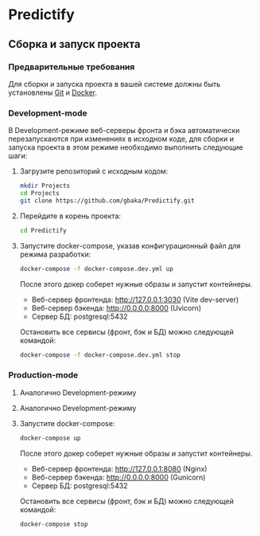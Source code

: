 # Predictify

## Сборка и запуск проекта
### Предварительные требования
Для сборки и запуска проекта в вашей системе должны быть установлены [Git](https://git-scm.com/downloads) и [Docker](https://docs.docker.com/desktop/).

### Development-mode
В Development-режиме веб-серверы фронта и бэка автоматически перезапускаются при изменениях в исходном коде, для сборки и запуска проекта в этом режиме необходимо выполнить следующие шаги:
1) Загрузите репозиторий с исходным кодом:
    ```bash
    mkdir Projects
    cd Projects
    git clone https://github.com/gbaka/Predictify.git
    ```
2) Перейдите в корень проекта:
    ```bash
    cd Predictify
    ```
3) Запустите docker-compose, указав конфигурационный файл для режима разработки:
    ```bash
    docker-compose -f docker-compose.dev.yml up
    ```
   После этого докер соберет нужные образы и запустит контейнеры.
   - Веб-сервер фронтенда: http://127.0.0.1:3030 (Vite dev-server)
   - Веб-сервер бэкенда: http://0.0.0.0:8000 (Uvicorn)
   - Сервер БД: postgresql:5432
   
   Остановить все сервисы (фронт, бэк и БД) можно следующей командой:
   ```bash
   docker-compose -f docker-compose.dev.yml stop
   ```

### Production-mode
1) Аналогично Development-режиму
2) Аналогично Development-режиму
3) Запустите docker-compose:
    ```bash
    docker-compose up
    ```
   После этого докер соберет нужные образы и запустит контейнеры.
   - Веб-сервер фронтенда: http://127.0.0.1:8080 (Nginx)
   - Веб-сервер бэкенда: http://0.0.0.0:8000 (Gunicorn)
   - Сервер БД: postgresql:5432
   
   Остановить все сервисы (фронт, бэк и БД) можно следующей командой:
   ```bash
   docker-compose stop
   ```
